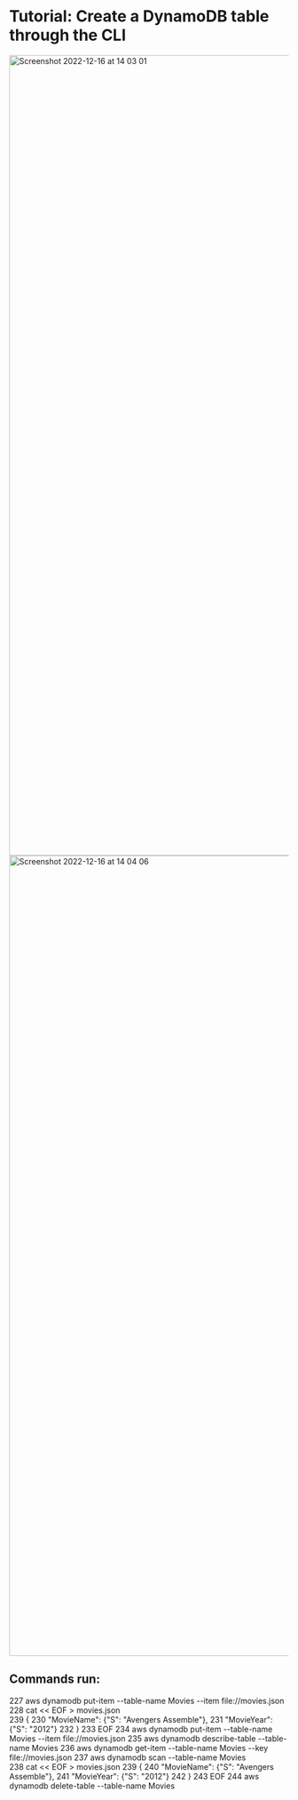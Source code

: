 # Tutorial: Create a DynamoDB table through the CLI

<img width="1440" alt="Screenshot 2022-12-16 at 14 03 01" src="https://user-images.githubusercontent.com/116156151/208115838-cd61a585-4c97-4080-b14d-8f7018dbec9d.png">

<img width="1440" alt="Screenshot 2022-12-16 at 14 04 06" src="https://user-images.githubusercontent.com/116156151/208115880-8e210622-841c-4c86-8864-3ea631d97747.png">

## Commands run:

 227  aws dynamodb put-item --table-name Movies --item file://movies.json <br>
  228  cat << EOF > movies.json <br>
  239  {
  230      "MovieName": {"S": "Avengers Assemble"},
  231      "MovieYear": {"S": "2012"}
  232  }
  233  EOF
  234  aws dynamodb put-item --table-name Movies --item file://movies.json
  235  aws dynamodb describe-table --table-name Movies
  236  aws dynamodb get-item --table-name Movies --key file://movies.json
  237  aws dynamodb scan --table-name Movies  
  238  cat << EOF > movies.json
  239  {
  240      "MovieName": {"S": "Avengers Assemble"},
  241      "MovieYear": {"S": "2012"}
  242  }
  243  EOF
  244 aws dynamodb delete-table --table-name Movies
